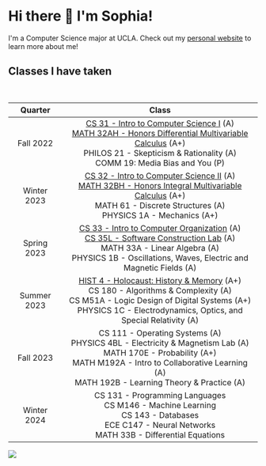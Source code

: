 # Hi there 👋 I'm Sophia!

I'm a Computer Science major at UCLA. Check out my [personal website](https://sophiasharif.com/) to learn more about me!

<h2>Classes I have taken</h2>
<br>

|   Quarter   |                                                                    Class                                                                    |
| :---------: | :-----------------------------------------------------------------------------------------------------------------------------------------: |
| Fall 2022 | [CS 31 - Intro to Computer Science I](https://github.com/sophiasharif/CS31) (A) <br> [MATH 32AH - Honors Differential Multivariable Calculus](https://github.com/sophiasharif/honors-multivariable-calculus) (A+) <br> PHILOS 21 - Skepticism & Rationality (A) <br> COMM 19: Media Bias and You (P)
| Winter 2023 | [CS 32 - Intro to Computer Science II](https://github.com/sophiasharif/CS32) (A) <br> [MATH 32BH - Honors Integral Multivariable Calculus](https://github.com/sophiasharif/honors-multivariable-calculus) (A+) <br> MATH 61 - Discrete Structures (A) <br> PHYSICS 1A - Mechanics (A+)                   
|  Spring 2023  | [CS 33 - Intro to Computer Organization](https://github.com/sophiasharif/CS33) (A) <br> [CS 35L - Software Construction Lab](https://github.com/sophiasharif/CS35L) (A) <br> MATH 33A - Linear Algebra (A) <br> PHYSICS 1B - Oscillations, Waves, Electric and Magnetic Fields (A)   
| Summer 2023 | [HIST 4 - Holocaust: History & Memory](https://github.com/sophiasharif/HIST5) (A+) <br> CS 180 - Algorithms & Complexity (A) <br> CS M51A - Logic Design of Digital Systems (A+) <br> PHYSICS 1C - Electrodynamics, Optics, and Special Relativity (A)
| Fall 2023 | CS 111 - Operating Systems (A) <br> PHYSICS 4BL - Electricity & Magnetism Lab (A) <br> MATH 170E - Probability (A+) <br> MATH M192A - Intro to Collaborative Learning (A) <br> MATH 192B - Learning Theory & Practice (A)
| Winter 2024 | CS 131 - Programming Languages <br> CS M146 - Machine Learning <br> CS 143 - Databases <br> ECE C147 - Neural Networks <br> MATH 33B - Differential Equations <br>

![](https://view-counter.onrender.com/gh-sophiasharif)

